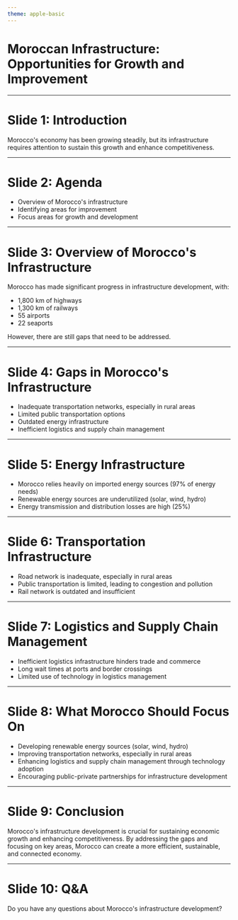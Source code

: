 ```yaml
---
theme: apple-basic
---
```


# Moroccan Infrastructure: Opportunities for Growth and Improvement

---

# Slide 1: Introduction
Morocco's economy has been growing steadily, but its infrastructure requires attention to sustain this growth and enhance competitiveness.

---

# Slide 2: Agenda
* Overview of Morocco's infrastructure
* Identifying areas for improvement
* Focus areas for growth and development

---

# Slide 3: Overview of Morocco's Infrastructure
Morocco has made significant progress in infrastructure development, with:
* 1,800 km of highways
* 1,300 km of railways
* 55 airports
* 22 seaports

However, there are still gaps that need to be addressed.

---

# Slide 4: Gaps in Morocco's Infrastructure
* Inadequate transportation networks, especially in rural areas
* Limited public transportation options
* Outdated energy infrastructure
* Inefficient logistics and supply chain management

---

# Slide 5: Energy Infrastructure
* Morocco relies heavily on imported energy sources (97% of energy needs)
* Renewable energy sources are underutilized (solar, wind, hydro)
* Energy transmission and distribution losses are high (25%)

---

# Slide 6: Transportation Infrastructure
* Road network is inadequate, especially in rural areas
* Public transportation is limited, leading to congestion and pollution
* Rail network is outdated and insufficient

---

# Slide 7: Logistics and Supply Chain Management
* Inefficient logistics infrastructure hinders trade and commerce
* Long wait times at ports and border crossings
* Limited use of technology in logistics management

---

# Slide 8: What Morocco Should Focus On
* Developing renewable energy sources (solar, wind, hydro)
* Improving transportation networks, especially in rural areas
* Enhancing logistics and supply chain management through technology adoption
* Encouraging public-private partnerships for infrastructure development

---

# Slide 9: Conclusion
Morocco's infrastructure development is crucial for sustaining economic growth and enhancing competitiveness. By addressing the gaps and focusing on key areas, Morocco can create a more efficient, sustainable, and connected economy.

---

# Slide 10: Q&A
Do you have any questions about Morocco's infrastructure development?